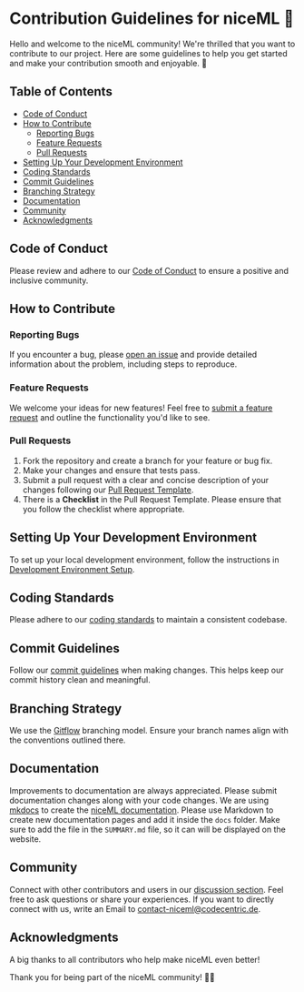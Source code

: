 # Contribution Guidelines for niceML 🍦

Hello and welcome to the niceML community! We're thrilled that you want to contribute to
our project. Here are some guidelines to help you get started and make your contribution
smooth and enjoyable. 🚀

## Table of Contents

- [Code of Conduct](#code-of-conduct)
- [How to Contribute](#how-to-contribute)
    - [Reporting Bugs](#reporting-bugs)
    - [Feature Requests](#feature-requests)
    - [Pull Requests](#pull-requests)
- [Setting Up Your Development Environment](#setting-up-your-development-environment)
- [Coding Standards](#coding-standards)
- [Commit Guidelines](#commit-guidelines)
- [Branching Strategy](#branching-strategy)
- [Documentation](#documentation)
- [Community](#community)
- [Acknowledgments](#acknowledgments)

## Code of Conduct

Please review and adhere to our [Code of Conduct](CODE_OF_CONDUCT.md) to ensure a
positive and inclusive community.

## How to Contribute

### Reporting Bugs

If you encounter a bug,
please [open an issue](https://github.com/codecentric-oss/niceml/issues/new/choose) and
provide detailed information about the problem, including steps to reproduce.

### Feature Requests

We welcome your ideas for new features! Feel free
to [submit a feature request](https://github.com/codecentric-oss/niceml/issues/new/choose)
and outline the functionality you'd like to see.

### Pull Requests

1. Fork the repository and create a branch for your feature or bug fix.
2. Make your changes and ensure that tests pass.
3. Submit a pull request with a clear and concise description of your changes following
   our [Pull Request Template](https://github.com/codecentric-oss/niceml/compare).
4. There is a **Checklist** in the Pull Request Template. 
   Please ensure that you follow the checklist where appropriate.


## Setting Up Your Development Environment

To set up your local development environment, follow the instructions
in [Development Environment Setup](DEV_ENV_SETUP.md).

## Coding Standards

Please adhere to our [coding standards](CODING_STANDARDS.md) to maintain a consistent
codebase.

## Commit Guidelines

Follow our [commit guidelines](COMMIT_GUIDELINES.md) when making changes. This helps
keep our commit history clean and meaningful.

## Branching Strategy

We use
the [Gitflow](https://www.atlassian.com/git/tutorials/comparing-workflows/gitflow-workflow)
branching model. Ensure your branch names align with the conventions outlined there.

## Documentation

Improvements to documentation are always appreciated. Please submit documentation
changes along with your code changes.
We are using [mkdocs](https://squidfunk.github.io/mkdocs-material/) to create
the [niceML
documentation](https://niceml.io/). Please use Markdown to create new documentation
pages and add it inside the `docs` folder. Make sure to add the file in the `SUMMARY.md`
file, so it can will be displayed on the website.

## Community

Connect with other contributors and users in
our [discussion section](https://github.com/codecentric-oss/niceml/discussions). Feel
free to ask questions or share your experiences.
If you want to directly connect with us, write an Email
to [contact-niceml@codecentric.de](mailto:contact-niceml@codecentric.de).

## Acknowledgments

A big thanks to all contributors who help make niceML even better!

Thank you for being part of the niceML community! 🙌🎉
